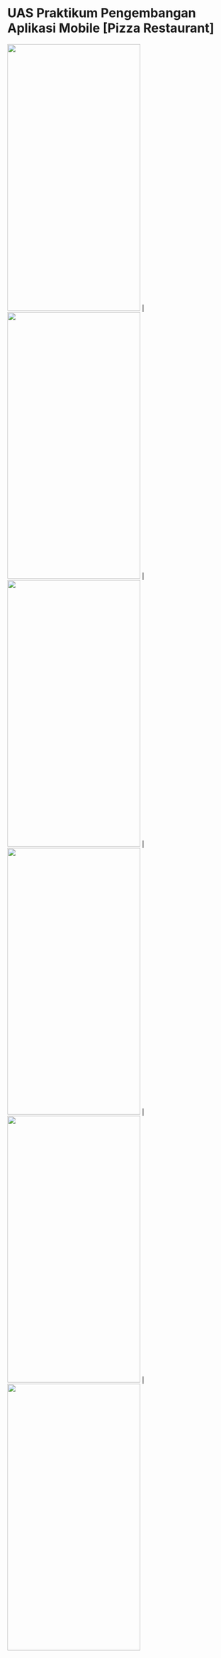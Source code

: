# UAS Praktikum Pengembangan Aplikasi Mobile [Pizza Restaurant]
<img src="https://user-images.githubusercontent.com/83355111/209793054-010bfa84-d402-4366-9780-1f8c63dfce16.jpeg"  width="300" height="600"> |
<img src="https://user-images.githubusercontent.com/83355111/209793074-1a5b162a-4e1d-4315-82a7-e521b48a0e06.jpeg"  width="300" height="600"> |
<img src="https://user-images.githubusercontent.com/83355111/209793084-6c60048f-2717-4af9-b511-cabb2c42fa20.jpeg"  width="300" height="600"> |
<img src="https://user-images.githubusercontent.com/83355111/209793099-b83e50e0-4132-46b2-ac33-4b49640b601a.jpeg"  width="300" height="600"> |
<img src="https://user-images.githubusercontent.com/83355111/209793116-aaca9d27-c3af-4650-a18d-9cd01b376814.jpeg"  width="300" height="600"> |
<img src="https://user-images.githubusercontent.com/83355111/209793122-1e5bcc14-52f0-4c3f-92f0-e4f25d66f887.jpeg"  width="300" height="600">
